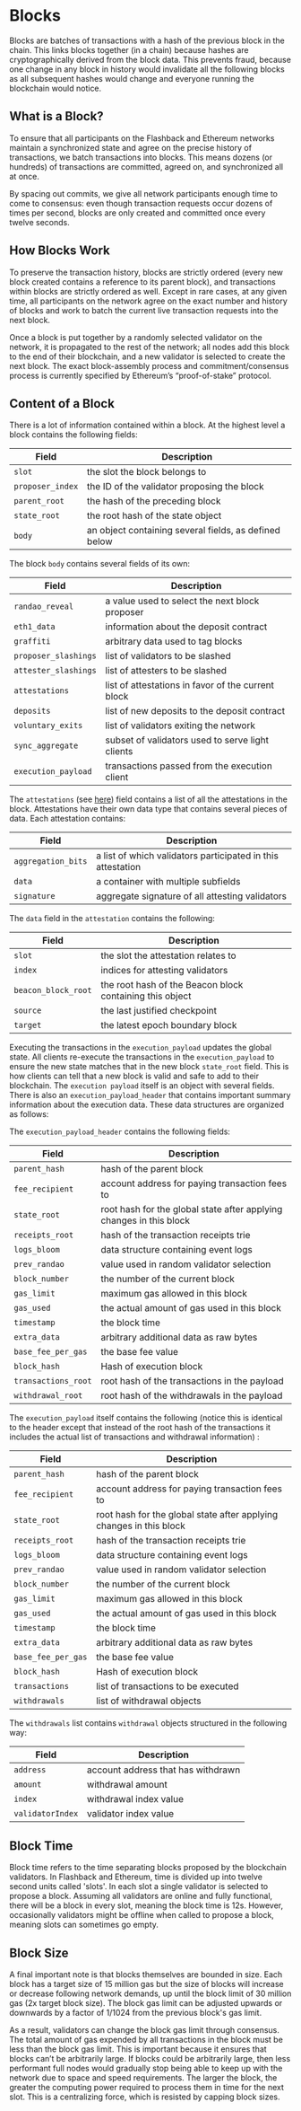 # Blocks

Blocks are batches of transactions with a hash of the previous block in the chain. This links blocks together (in a chain) because hashes are cryptographically derived from the block data. This prevents fraud, because one change in any block in history would invalidate all the following blocks as all subsequent hashes would change and everyone running the blockchain would notice.

## What is a Block? <a href="#why-blocks" id="why-blocks"></a>

To ensure that all participants on the Flashback and Ethereum networks maintain a synchronized state and agree on the precise history of transactions, we batch transactions into blocks. This means dozens (or hundreds) of transactions are committed, agreed on, and synchronized all at once.

By spacing out commits, we give all network participants enough time to come to consensus: even though transaction requests occur dozens of times per second, blocks are only created and committed once every twelve seconds.

## How Blocks Work <a href="#how-blocks-work" id="how-blocks-work"></a>

To preserve the transaction history, blocks are strictly ordered (every new block created contains a reference to its parent block), and transactions within blocks are strictly ordered as well. Except in rare cases, at any given time, all participants on the network agree on the exact number and history of blocks and work to batch the current live transaction requests into the next block.

Once a block is put together by a randomly selected validator on the network, it is propagated to the rest of the network; all nodes add this block to the end of their blockchain, and a new validator is selected to create the next block. The exact block-assembly process and commitment/consensus process is currently specified by Ethereum’s “proof-of-stake” protocol.

## Content of a Block <a href="#block-anatomy" id="block-anatomy"></a>

There is a lot of information contained within a block. At the highest level a block contains the following fields:

| Field            | Description                                           |
| ---------------- | ----------------------------------------------------- |
| `slot`           | the slot the block belongs to                         |
| `proposer_index` | the ID of the validator proposing the block           |
| `parent_root`    | the hash of the preceding block                       |
| `state_root`     | the root hash of the state object                     |
| `body`           | an object containing several fields, as defined below |

The block `body` contains several fields of its own:

| Field                | Description                                        |
| -------------------- | -------------------------------------------------- |
| `randao_reveal`      | a value used to select the next block proposer     |
| `eth1_data`          | information about the deposit contract             |
| `graffiti`           | arbitrary data used to tag blocks                  |
| `proposer_slashings` | list of validators to be slashed                   |
| `attester_slashings` | list of attesters to be slashed                    |
| `attestations`       | list of attestations in favor of the current block |
| `deposits`           | list of new deposits to the deposit contract       |
| `voluntary_exits`    | list of validators exiting the network             |
| `sync_aggregate`     | subset of validators used to serve light clients   |
| `execution_payload`  | transactions passed from the execution client      |

The `attestations` (see [here](../validators/attestations.md)) field contains a list of all the attestations in the block. Attestations have their own data type that contains several pieces of data. Each attestation contains:

| Field              | Description                                                 |
| ------------------ | ----------------------------------------------------------- |
| `aggregation_bits` | a list of which validators participated in this attestation |
| `data`             | a container with multiple subfields                         |
| `signature`        | aggregate signature of all attesting validators             |

The `data` field in the `attestation` contains the following:

| Field               | Description                                              |
| ------------------- | -------------------------------------------------------- |
| `slot`              | the slot the attestation relates to                      |
| `index`             | indices for attesting validators                         |
| `beacon_block_root` | the root hash of the Beacon block containing this object |
| `source`            | the last justified checkpoint                            |
| `target`            | the latest epoch boundary block                          |

Executing the transactions in the `execution_payload` updates the global state. All clients re-execute the transactions in the `execution_payload` to ensure the new state matches that in the new block `state_root` field. This is how clients can tell that a new block is valid and safe to add to their blockchain. The `execution payload` itself is an object with several fields. There is also an `execution_payload_header` that contains important summary information about the execution data. These data structures are organized as follows:

The `execution_payload_header` contains the following fields:

| Field               | Description                                                         |
| ------------------- | ------------------------------------------------------------------- |
| `parent_hash`       | hash of the parent block                                            |
| `fee_recipient`     | account address for paying transaction fees to                      |
| `state_root`        | root hash for the global state after applying changes in this block |
| `receipts_root`     | hash of the transaction receipts trie                               |
| `logs_bloom`        | data structure containing event logs                                |
| `prev_randao`       | value used in random validator selection                            |
| `block_number`      | the number of the current block                                     |
| `gas_limit`         | maximum gas allowed in this block                                   |
| `gas_used`          | the actual amount of gas used in this block                         |
| `timestamp`         | the block time                                                      |
| `extra_data`        | arbitrary additional data as raw bytes                              |
| `base_fee_per_gas`  | the base fee value                                                  |
| `block_hash`        | Hash of execution block                                             |
| `transactions_root` | root hash of the transactions in the payload                        |
| `withdrawal_root`   | root hash of the withdrawals in the payload                         |

The `execution_payload` itself contains the following (notice this is identical to the header except that instead of the root hash of the transactions it includes the actual list of transactions and withdrawal information) :

| Field              | Description                                                         |
| ------------------ | ------------------------------------------------------------------- |
| `parent_hash`      | hash of the parent block                                            |
| `fee_recipient`    | account address for paying transaction fees to                      |
| `state_root`       | root hash for the global state after applying changes in this block |
| `receipts_root`    | hash of the transaction receipts trie                               |
| `logs_bloom`       | data structure containing event logs                                |
| `prev_randao`      | value used in random validator selection                            |
| `block_number`     | the number of the current block                                     |
| `gas_limit`        | maximum gas allowed in this block                                   |
| `gas_used`         | the actual amount of gas used in this block                         |
| `timestamp`        | the block time                                                      |
| `extra_data`       | arbitrary additional data as raw bytes                              |
| `base_fee_per_gas` | the base fee value                                                  |
| `block_hash`       | Hash of execution block                                             |
| `transactions`     | list of transactions to be executed                                 |
| `withdrawals`      | list of withdrawal objects                                          |

The `withdrawals` list contains `withdrawal` objects structured in the following way:

| Field            | Description                        |
| ---------------- | ---------------------------------- |
| `address`        | account address that has withdrawn |
| `amount`         | withdrawal amount                  |
| `index`          | withdrawal index value             |
| `validatorIndex` | validator index value              |

## Block Time <a href="#block-time" id="block-time"></a>

Block time refers to the time separating blocks proposed by the blockchain validators. In Flashback and Ethereum, time is divided up into twelve second units called 'slots'. In each slot a single validator is selected to propose a block. Assuming all validators are online and fully functional, there will be a block in every slot, meaning the block time is 12s. However, occasionally validators might be offline when called to propose a block, meaning slots can sometimes go empty.

## Block Size <a href="#block-size" id="block-size"></a>

A final important note is that blocks themselves are bounded in size. Each block has a target size of 15 million gas but the size of blocks will increase or decrease following network demands, up until the block limit of 30 million gas (2x target block size). The block gas limit can be adjusted upwards or downwards by a factor of 1/1024 from the previous block's gas limit.&#x20;

As a result, validators can change the block gas limit through consensus. The total amount of gas expended by all transactions in the block must be less than the block gas limit. This is important because it ensures that blocks can’t be arbitrarily large. If blocks could be arbitrarily large, then less performant full nodes would gradually stop being able to keep up with the network due to space and speed requirements. The larger the block, the greater the computing power required to process them in time for the next slot. This is a centralizing force, which is resisted by capping block sizes.
